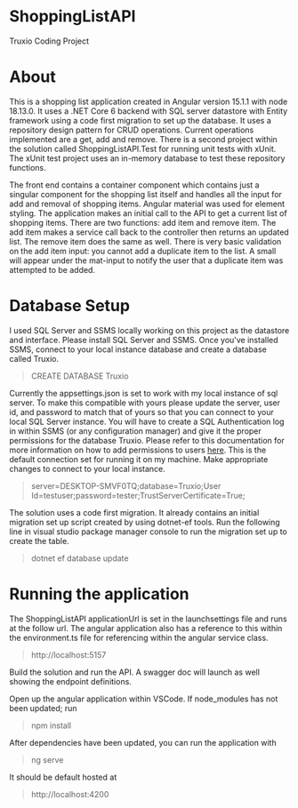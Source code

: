 # ShoppingListAPI
Truxio Coding Project
 
 # About
 
This is a shopping list application created in Angular version 15.1.1 with node 18.13.0. It uses a .NET Core 6 backend with SQL server datastore with Entity framework using a code first migration to set up the database. It uses a repository design pattern for CRUD operations. Current operations implemented are a get, add and remove. There is a second project within the solution called ShoppingListAPI.Test for running unit tests with xUnit. The xUnit test project uses an in-memory database to test these repository functions.

The front end contains a container component which contains just a singular component for the shopping list itself and handles all the input for add and removal of shopping items. Angular material was used for element styling. The application makes an initial call to the API to get a current list of shopping items. There are two functions: add item and remove item. The add item makes a service call back to the controller then returns an updated list. The remove item does the same as well. There is very basic validation on the add item input: you cannot add a duplicate item to the list. A small will appear under the mat-input to notify the user that a duplicate item was attempted to be added.

# Database Setup

I used  SQL Server and SSMS locally working on this project as the datastore and interface. Please install SQL Server and SSMS.
Once you've installed SSMS, connect to your local instance database and create a database called Truxio.

> CREATE DATABASE Truxio

Currently the appsettings.json is set to work with my local instance of sql server. To make this compatible with yours please update the server, user id, and password to match that of yours so that you can connect to your local SQL Server instance. You will have to create a SQL Authentication log in within SSMS (or any configuration manager) and give it the proper permissions for the database Truxio. Please refer to this documentation for more information on how to add permissions to users [here](https://www.ibm.com/docs/en/sgfmw/5.3.1?topic=setup-adding-users-setting-permissions-sql-database). This is the default connection set for running it on my machine. Make appropriate changes to connect to your local instance.

> server=DESKTOP-SMVF0TQ;database=Truxio;User Id=testuser;password=tester;TrustServerCertificate=True;

The solution uses a code first migration. It already contains an initial migration set up script created by using dotnet-ef tools. Run the following line in visual studio package manager console to run the migration set up to create the table.

>  dotnet ef database update

# Running the application

The ShoppingListAPI applicationUrl is set in the launchsettings file and runs at the follow url. The angular application also has a reference to this within the environment.ts file for referencing within the angular service class.

> http://localhost:5157

Build the solution and run the API. A swagger doc will launch as well showing the endpoint definitions.

Open up the angular application within VSCode. If node_modules has not been updated; run

> npm install

After dependencies have been updated, you can run the application with

> ng serve

It should be default hosted at

> http://localhost:4200
